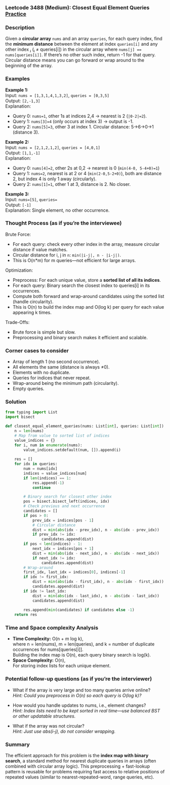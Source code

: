 ### Leetcode 3488 (Medium): Closest Equal Element Queries [Practice](https://leetcode.com/problems/closest-equal-element-queries)

### Description  
Given a **circular array** `nums` and an array `queries`, for each query index, find the **minimum distance** between the element at index `queries[i]` and any other index ⱼ (ⱼ ≠ queries[i]) in the circular array where `nums[j] == nums[queries[i]]`. If there’s no other such index, return -1 for that query.  
Circular distance means you can go forward or wrap around to the beginning of the array.

### Examples  

**Example 1:**  
Input: `nums = [1,3,1,4,1,3,2]`, `queries = [0,3,5]`  
Output: `[2,-1,3]`  
Explanation:  
- Query 0: `nums=1`, other 1s at indices 2,4 → nearest is 2 (`|0-2|=2`).
- Query 1: `nums[3]=4` (only occurs at index 3) → output is -1.
- Query 2: `nums[5]=3`, other 3 at index 1. Circular distance: 5→6→0→1 (distance 3).

**Example 2:**  
Input: `nums = [2,1,2,1,2]`, `queries = [4,0,1]`  
Output: `[1,1,-1]`  
Explanation:  
- Query 0: `nums[4]=2`, other 2s at 0,2 → nearest is 0 (`min(4-0, 5-4+0)=1`)
- Query 1: `nums=2`, nearest is at 2 or 4 (`min(2-0,5-2+0)`), both are distance 2, but index 4 is only 1 away (circularly).
- Query 2: `nums[1]=1`, other 1 at 3, distance is 2. No closer.

**Example 3:**  
Input: `nums=[5]`, `queries=`  
Output: `[-1]`  
Explanation: Single element, no other occurrence.

### Thought Process (as if you’re the interviewee)  
Brute Force:  
- For each query: check every other index in the array, measure circular distance if value matches.
- Circular distance for i, j in `n`: `min(|i-j|, n - |i-j|)`.
- This is O(n\*m) for m queries—not efficient for large arrays.

Optimization:  
- Preprocess: For each unique value, store a **sorted list of all its indices**.
- For each query: Binary search the closest index to queries[i] in its occurrences.
- Compute both forward and wrap-around candidates using the sorted list (handle circularity).
- This is O(n) to build the index map and O(log k) per query for each value appearing k times.

Trade-Offs:  
- Brute force is simple but slow.
- Preprocessing and binary search makes it efficient and scalable.

### Corner cases to consider  
- Array of length 1 (no second occurrence).
- All elements the same (distance is always ≠0).
- Elements with no duplicate.
- Queries for indices that never repeat.
- Wrap-around being the minimum path (circularity).
- Empty queries.

### Solution

```python
from typing import List
import bisect

def closest_equal_element_queries(nums: List[int], queries: List[int]) -> List[int]:
    n = len(nums)
    # Map from value to sorted list of indices
    value_indices = {}
    for i, num in enumerate(nums):
        value_indices.setdefault(num, []).append(i)
    
    res = []
    for idx in queries:
        num = nums[idx]
        indices = value_indices[num]
        if len(indices) == 1:
            res.append(-1)
            continue

        # Binary search for closest other index
        pos = bisect.bisect_left(indices, idx)
        # Check previous and next occurrence
        candidates = []
        if pos > 0:
            prev_idx = indices[pos - 1]
            # Circular distance
            dist = min(abs(idx - prev_idx), n - abs(idx - prev_idx))
            if prev_idx != idx:
                candidates.append(dist)
        if pos < len(indices) - 1:
            next_idx = indices[pos + 1]
            dist = min(abs(idx - next_idx), n - abs(idx - next_idx))
            if next_idx != idx:
                candidates.append(dist)
        # Wrap-around
        first_idx, last_idx = indices[0], indices[-1]
        if idx != first_idx:
            dist = min(abs(idx - first_idx), n - abs(idx - first_idx))
            candidates.append(dist)
        if idx != last_idx:
            dist = min(abs(idx - last_idx), n - abs(idx - last_idx))
            candidates.append(dist)
        
        res.append(min(candidates) if candidates else -1)
    return res
```

### Time and Space complexity Analysis  

- **Time Complexity:** O(n + m log k),  
  where n = len(nums), m = len(queries), and k = number of duplicate occurrences for nums[queries[i]].  
  Building the index map is O(n), each query binary search is log(k).
- **Space Complexity:** O(n),  
  For storing index lists for each unique element.

### Potential follow-up questions (as if you’re the interviewer)  

- What if the array is very large and too many queries arrive online?  
  *Hint: Could you preprocess in O(n) so each query is O(log k)?*
  
- How would you handle updates to nums, i.e., element changes?  
  *Hint: Index lists need to be kept sorted in real time—use balanced BST or other updatable structures.*
  
- What if the array was not circular?  
  *Hint: Just use abs(i-j), do not consider wrapping.*

### Summary
The efficient approach for this problem is the **index map with binary search**, a standard method for nearest duplicate queries in arrays (often combined with circular array logic). This preprocessing + fast-lookup pattern is reusable for problems requiring fast access to relative positions of repeated values (similar to nearest-repeated-word, range queries, etc).